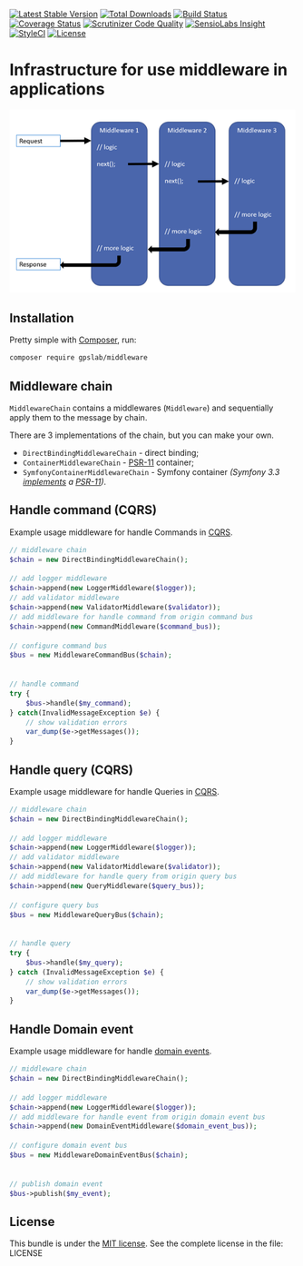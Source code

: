 [![Latest Stable Version](https://img.shields.io/packagist/v/gpslab/middleware.svg?maxAge=3600&label=stable)](https://packagist.org/packages/gpslab/middleware)
[![Total Downloads](https://img.shields.io/packagist/dt/gpslab/middleware.svg?maxAge=3600)](https://packagist.org/packages/gpslab/middleware)
[![Build Status](https://img.shields.io/travis/gpslab/middleware.svg?maxAge=3600)](https://travis-ci.org/gpslab/middleware)
[![Coverage Status](https://img.shields.io/coveralls/gpslab/middleware.svg?maxAge=3600)](https://coveralls.io/github/gpslab/middleware?branch=master)
[![Scrutinizer Code Quality](https://img.shields.io/scrutinizer/g/gpslab/middleware.svg?maxAge=3600)](https://scrutinizer-ci.com/g/gpslab/middleware/?branch=master)
[![SensioLabs Insight](https://img.shields.io/sensiolabs/i/ed9115e0-283f-4799-993c-3777a044114d.svg?maxAge=3600&label=SLInsight)](https://insight.sensiolabs.com/projects/ed9115e0-283f-4799-993c-3777a044114d)
[![StyleCI](https://styleci.io/repos/92312680/shield?branch=master)](https://styleci.io/repos/92312680)
[![License](https://img.shields.io/packagist/l/gpslab/middleware.svg?maxAge=3600)](https://github.com/gpslab/middleware)

# Infrastructure for use middleware in applications

![Request delegate pipeline](request-delegate-pipeline.png)

## Installation

Pretty simple with [Composer](http://packagist.org), run:

```sh
composer require gpslab/middleware
```

## Middleware chain

`MiddlewareChain` contains a middlewares (`Middleware`) and sequentially apply them to the message by chain.

There are 3 implementations of the chain, but you can make your own.

* `DirectBindingMiddlewareChain` - direct binding;
* `ContainerMiddlewareChain` - [PSR-11](https://github.com/php-fig/fig-standards/blob/master/accepted/PSR-11-container.md) container;
* `SymfonyContainerMiddlewareChain` - Symfony container *(Symfony 3.3
[implements](http://symfony.com/blog/new-in-symfony-3-3-psr-11-containers) a
[PSR-11](https://github.com/php-fig/fig-standards/blob/master/accepted/PSR-11-container.md))*.

## Handle command (CQRS)

Example usage middleware for handle Commands in [CQRS](https://github.com/gpslab/cqrs).

```php
// middleware chain
$chain = new DirectBindingMiddlewareChain();

// add logger middleware
$chain->append(new LoggerMiddleware($logger));
// add validator middleware
$chain->append(new ValidatorMiddleware($validator));
// add middleware for handle command from origin command bus
$chain->append(new CommandMiddleware($command_bus));

// configure command bus
$bus = new MiddlewareCommandBus($chain);


// handle command
try {
    $bus->handle($my_command);
} catch(InvalidMessageException $e) {
    // show validation errors
    var_dump($e->getMessages());
}
```

## Handle query (CQRS)

Example usage middleware for handle Queries in [CQRS](https://github.com/gpslab/cqrs).

```php
// middleware chain
$chain = new DirectBindingMiddlewareChain();

// add logger middleware
$chain->append(new LoggerMiddleware($logger));
// add validator middleware
$chain->append(new ValidatorMiddleware($validator));
// add middleware for handle query from origin query bus
$chain->append(new QueryMiddleware($query_bus));

// configure query bus
$bus = new MiddlewareQueryBus($chain);


// handle query
try {
    $bus->handle($my_query);
} catch (InvalidMessageException $e) {
    // show validation errors
    var_dump($e->getMessages());
}
```

## Handle Domain event

Example usage middleware for handle [domain events](https://github.com/gpslab/domain-event).

```php
// middleware chain
$chain = new DirectBindingMiddlewareChain();

// add logger middleware
$chain->append(new LoggerMiddleware($logger));
// add middleware for handle event from origin domain event bus
$chain->append(new DomainEventMiddleware($domain_event_bus));

// configure domain event bus
$bus = new MiddlewareDomainEventBus($chain);


// publish domain event
$bus->publish($my_event);
```

## License

This bundle is under the [MIT license](http://opensource.org/licenses/MIT). See the complete license in the file: LICENSE

